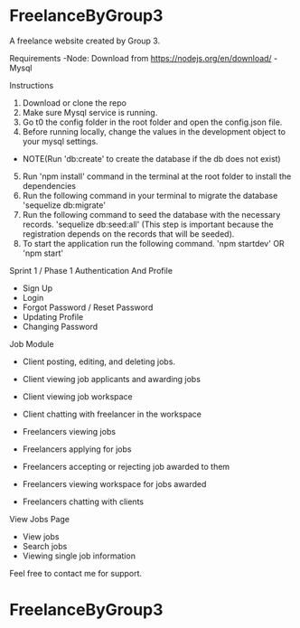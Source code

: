 # FreelanceByGroup3

A freelance website created by Group 3.

Requirements
    -Node: Download from https://nodejs.org/en/download/
    -Mysql

Instructions
1. Download or clone the repo
2. Make sure Mysql service is running.
3. Go t0 the config folder in the root folder and open the config.json file.
4. Before running locally, change the values in the development object to your mysql settings.
- NOTE(Run 'db:create' to create the database if the db does not exist)
5. Run 'npm install' command in the terminal at the root folder to install the dependencies
6. Run the following command in your terminal to migrate the database 'sequelize db:migrate' 
7. Run the following command to seed the database with the necessary records. 'sequelize db:seed:all'
(This step is important because the registration depends on the records that will be seeded).
8. To start the application run the following command. 'npm startdev' OR 'npm start'

Sprint 1 / Phase 1
Authentication And Profile
- Sign Up
- Login
- Forgot Password / Reset Password
- Updating Profile
- Changing Password

Job Module
- Client posting, editing, and deleting jobs.
- Client viewing job applicants and awarding jobs
- Client viewing job workspace
- Client chatting with freelancer in the workspace

- Freelancers viewing jobs
- Freelancers applying for jobs
- Freelancers accepting or rejecting job awarded to them
- Freelancers viewing workspace for jobs awarded
- Freelancers chatting with clients

View Jobs Page
- View jobs
- Search jobs
- Viewing single job information

Feel free to contact me for support.
# FreelanceByGroup3
